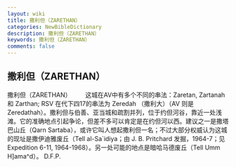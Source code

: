 ```yaml
---
layout: wiki
title: 撒利但（ZARETHAN）
categories: NewBibleDictionary
description: 撒利但（ZARETHAN）
keywords: 撒利但（ZARETHAN）
comments: false
---
```


## 撒利但（ZARETHAN）



撒利但（ZARETHAN）
　　这城在AV中有多个不同的串法：Zaretan, Zartanah 和 Zarthan; RSV 在代下四17的串法为 Zeredah （撒利大）（AV 则是 Zeredathah）。撒利但与伯善、亚当城和疏割并列，位于约但河谷，靠近一处浅滩。它的准确地点引起争论，但差不多可以肯定是在约但河以西。建议之一是撒塔巴山丘（Qarn Sartaba），或许它叫人想起撒利但一名；不过大部分权威认为这城的现址是撒伊迪雅废丘（Tell al-Sa`idiya；由 J. B. Pritchard 发掘，1964-7；见 Expedition 6-11, 1964-1968）。另一处可能的地点是暗哈马德废丘（Tell Umm H]ama^d）。
D.F.P.




